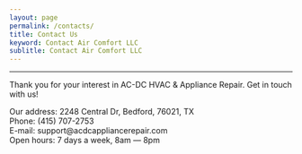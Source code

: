 ```yaml
---
layout: page
permalink: /contacts/
title: Contact Us
keyword: Contact Air Comfort LLC
sublitle: Contact Air Comfort LLC
---
```


<!-- CONTENT -->
<section>
    <div class="fixed-width-container">
        <div class="col-8">
            <hr>
            <p class="pullquote">Thank you for your interest in AC-DC HVAC & Appliance Repair. Get in touch with us!</p>
            <div class="card">
                <p class="big">Our address:  2248 Central Dr, Bedford, 76021, TX
                    <br>
                    Phone: (415) 707-2753
                    <br>
                    E-mail: support@acdcappliancerepair.com
                    <br>
                    Open hours: 7 days a week, 8am — 8pm
                </p>
            </div>
        </div>
    </div>
</section>
